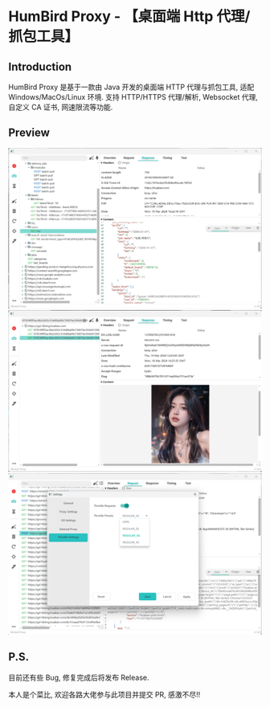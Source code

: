 # HumBird Proxy - 【桌面端 Http 代理/抓包工具】

## Introduction
HumBird Proxy 是基于一款由 Java 开发的桌面端 HTTP 代理与抓包工具, 适配 Windows/MacOs/Linux 环境. 
支持 HTTP/HTTPS 代理/解析, Websocket 代理, 自定义 CA 证书, 网速限流等功能.

## Preview
![image](screenshots/screenshot-1.png)
![image](screenshots/screenshot-2.png)
![image](screenshots/screenshot-4.png)


## P.S.
目前还有些 Bug, 修复完成后将发布 Release.

本人是个菜比, 欢迎各路大佬参与此项目并提交 PR, 感激不尽!!



